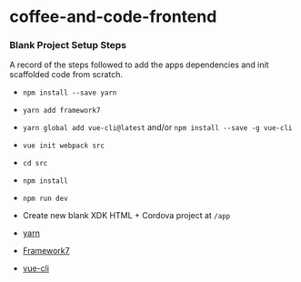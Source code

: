 # coffee-and-code-frontend

### Blank Project Setup Steps

A record of the steps followed to add the apps dependencies and init scaffolded code from scratch.

- `npm install --save yarn`
- `yarn add framework7`
- `yarn global add vue-cli@latest` and/or `npm install --save -g vue-cli`
- `vue init webpack src`
- `cd src`
- `npm install`
- `npm run dev`
- Create new blank XDK HTML + Cordova project at `/app`


- [yarn](https://www.npmjs.com/package/yarn)
- [Framework7](http://framework7.io/docs/)
- [vue-cli](https://github.com/vuejs-templates/webpack)
